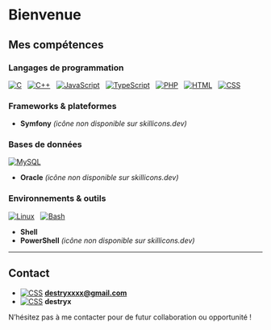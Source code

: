 # Bienvenue

## Mes compétences

### Langages de programmation

[![C](https://skillicons.dev/icons?i=c)](https://skillicons.dev) &nbsp;
[![C++](https://skillicons.dev/icons?i=cpp)](https://skillicons.dev) &nbsp;
[![JavaScript](https://skillicons.dev/icons?i=js)](https://skillicons.dev) &nbsp;
[![TypeScript](https://skillicons.dev/icons?i=ts)](https://skillicons.dev) &nbsp;
[![PHP](https://skillicons.dev/icons?i=php)](https://skillicons.dev) &nbsp;
[![HTML](https://skillicons.dev/icons?i=html)](https://skillicons.dev) &nbsp;
[![CSS](https://skillicons.dev/icons?i=css)](https://skillicons.dev)

### Frameworks & plateformes

- **Symfony** *(icône non disponible sur skillicons.dev)*

### Bases de données

[![MySQL](https://skillicons.dev/icons?i=mysql)](https://skillicons.dev)  
- **Oracle** *(icône non disponible sur skillicons.dev)*

### Environnements & outils

[![Linux](https://skillicons.dev/icons?i=linux)](https://skillicons.dev) &nbsp;
[![Bash](https://skillicons.dev/icons?i=bash)](https://skillicons.dev)  
- **Shell**  
- **PowerShell** *(icône non disponible sur skillicons.dev)*

---

## Contact

- [![CSS](https://skillicons.dev/icons?i=gmail)](https://skillicons.dev) **[destryxxxx@gmail.com](destryxxxx@gmail.com)**
- [![CSS](https://skillicons.dev/icons?i=discord)](https://skillicons.dev) **destryx**

N’hésitez pas à me contacter pour de futur collaboration ou opportunité !

